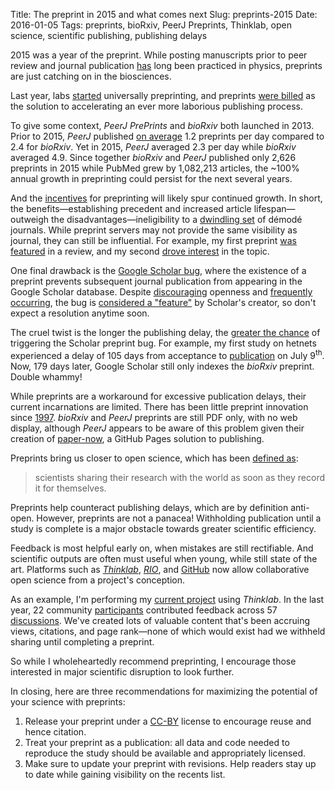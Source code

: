 Title: The preprint in 2015 and what comes next
Slug: preprints-2015
Date: 2016-01-05
Tags: preprints, bioRxiv, PeerJ Preprints, Thinklab, open science, scientific publishing, publishing delays

2015 was a year of the preprint. While posting manuscripts prior to peer review and journal publication [has](http://arxiv.org/pdf/1108.2700v2.pdf) long been practiced in physics, preprints are just catching on in the biosciences.

Last year, labs [started](https://medium.com/@greenescientist/why-we-preprint-fb3bfbcdf4ff) universally preprinting, and preprints [were billed](https://doi.org/10.1073/pnas.1511912112) as the solution to accelerating an ever more laborious publishing process.

To give some context, *PeerJ PrePrints* and *bioRxiv* both launched in 2013. Prior to 2015, *PeerJ* published [on average](https://gist.github.com/dhimmel/81f55d62af27197a845e) 1.2 preprints per day compared to 2.4 for *bioRxiv*. Yet in 2015, *PeerJ* averaged 2.3 per day while _bioRxiv_ averaged 4.9. Since together *bioRxiv* and *PeerJ* published only 2,626 preprints in 2015 while PubMed grew by 1,082,213 articles, the ~100% annual growth in preprinting could persist for the next several years.

And the [incentives](https://peerj.com/blog/post/115284878288/a-peerj-preprint-so-just-what-is-that-exactly/) for preprinting will likely spur continued growth. In short, the benefits—establishing precedent and increased article lifespan—outweigh the disadvantages—ineligibility to a [dwindling set](http://www.sherpa.ac.uk/romeo/browse.php?colour=white&la=en&fIDnum=|&mode=simple) of démodé journals. While preprint servers may not provide the same visibility as journal, they can still be influential. For example, my first preprint [was featured](http://slides.com/dhimmel/data-biologist-cookbook#/2/2) in a review, and my second [drove interest](http://slides.com/dhimmel/data-biologist-cookbook#/2/1) in the topic.

One final drawback is the [Google Scholar bug](http://serialmentor.com/blog/2014/11/1/the-google-scholar-preprint-bug/), where the existence of a preprint prevents subsequent journal publication from appearing in the Google Scholar database. Despite [discouraging](http://serialmentor.com/blog/2014/12/2/how-google-scholar-discourages-young-scientists-from-posting-preprints/) openness and [frequently occurring](http://serialmentor.com/blog/2015/10/8/Google-Scholar-bug-redux/), the bug is [considered a "feature"](http://scholarlykitchen.sspnet.org/2015/10/05/guest-post-highwires-john-sack-on-online-indexing-of-scholarly-publications-part-1-what-we-all-have-accomplished/#comment-155918) by Scholar's creator, so don't expect a resolution anytime soon.

The cruel twist is the longer the publishing delay, the [greater the chance](http://scholarlykitchen.sspnet.org/2015/10/05/guest-post-highwires-john-sack-on-online-indexing-of-scholarly-publications-part-1-what-we-all-have-accomplished/#comment-155925) of triggering the Scholar preprint bug. For example, my first study on hetnets experienced a delay of 105 days from acceptance to [publication](https://doi.org/10.1371/journal.pcbi.1004259) on July 9<sup>th</sup>. Now, 179 days later, Google Scholar still only indexes the *bioRxiv* preprint. Double whammy!

While preprints are a workaround for excessive publication delays, their current incarnations are limited. There has been little preprint innovation since [1997](https://twitter.com/dhimmel/status/677899029976473600). _bioRxiv_ and _PeerJ_ preprints are still PDF only, with no web display, although _PeerJ_ appears to be aware of this problem given their creation of [paper-now](https://github.com/PeerJ/paper-now), a GitHub Pages solution to publishing.

Preprints bring us closer to open science, which has been [defined as](https://youtu.be/LwW1-X3glak):

> scientists sharing their research with the world as soon as they record it for themselves.

Preprints help counteract publishing delays, which are by definition anti-open. However, preprints are not a panacea! Withholding publication until a study is complete is a major obstacle towards greater scientific efficiency.

Feedback is most helpful early on, when mistakes are still rectifiable. And scientific outputs are often must useful when young, while still state of the art. Platforms such as [*Thinklab*](http://thinklab.com/), [*RIO*](http://riojournal.com/), and [GitHub](https://github.com) now allow collaborative open science from a project's conception.

As an example, I'm performing my [current project](https://doi.org/10.15363/thinklab.4) using *Thinklab*. In the last year, 22 community [participants](http://thinklab.com/p/rephetio/leaderboard) contributed feedback across 57 [discussions](http://thinklab.com/p/rephetio/discussion). We've created lots of valuable content that's been accruing views, citations, and page rank—none of which would exist had we withheld sharing until completing a preprint.

So while I wholeheartedly recommend preprinting, I encourage those interested in major scientific disruption to look further.

In closing, here are three recommendations for maximizing the potential of your science with preprints:

1. Release your preprint under a [CC-BY](http://creativecommons.org/licenses/by/4.0/) license to encourage reuse and hence citation.
2. Treat your preprint as a publication: all data and code needed to reproduce the study should be available and appropriately licensed.
3. Make sure to update your preprint with revisions. Help readers stay up to date while gaining visibility on the recents list.
